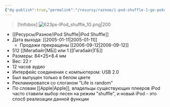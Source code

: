 ```yaml
---
{"dg-publish":true,"permalink":"/resursy/raznoe/i-pod-shuffle-1-go-pokoleniya/"}
---
```


> [!infobox]
> ![623px-IPod_shuffle_1G.png|200](/img/user/%D0%90%D1%80%D1%85%D0%B8%D0%B2/%D0%9A%D1%8D%D1%88/623px-IPod_shuffle_1G.png)
- [[Ресурсы/Разное/iPod Shuffle\|iPod Shuffle]] 
- Дата выхода: [[2005-01-11\|2005-01-11]]
	- Продажи прекращены [[2006-09-12\|2006-09-12]] 
- 512 [[Мегабайт\|МБ]] или 1 [[Гигабайт\|ГБ]]
- Размеры: 84×25×8.4 мм
- Вес: 22 г
- 12 часов аудио
- Интерфейс соединения с компьютером: USB 2.0
- Был выпущен только в белом цвете 
- Рекламировался со слоганом "Life is random"
- По словам [[Apple\|Apple]], владельцы существующих плееров iPod часто ставили выбор песен на режим "shuffle", и новый iPod - это спосб реализации данной функции